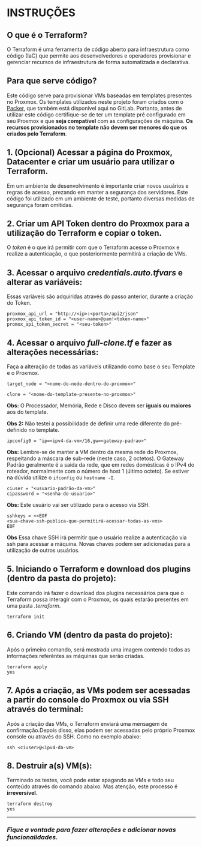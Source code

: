 # INSTRUÇÕES

## O que é o Terraform?
O Terraform é uma ferramenta de código aberto para infraestrutura como código (IaC) que permite aos desenvolvedores e operadores provisionar e gerenciar recursos de infraestrutura de forma automatizada e declarativa. 

## Para que serve código?
Este código serve para provisionar VMs baseadas em templates presentes no Proxmox. Os templates utilizados neste projeto foram criados com o [Packer](https://gitlab.com/public-lfsdev/proxmox/packer-docker-ansible), que também está disponível aqui no GitLab. Portanto, antes de utilizar este código certifique-se de ter um template pré configurado em seu Proxmox e que **seja compatível** com as configurações de máquina. **Os recursos provisionados no template não devem ser menores do que os criados pelo Terraform**.

## 1. (Opcional) Acessar a página do Proxmox, Datacenter e criar um usuário para utilizar o Terraform.
Em um ambiente de desenvolvimento é importante criar novos usuários e regras de acesso, prezando em manter a segurança dos servidores. Este código foi utilizado em um ambiente de teste, portanto diversas medidas de segurança foram omitidas. 

## 2. Criar um API Token dentro do Proxmox para a utilização do Terraform e **copiar o token**.
O *token* é o que irá permitir com que o Terraform acesse o Proxmox e realize a autenticação, o que posteriormente permitirá a criação de VMs.

## 3. Acessar o arquivo *credentials.auto.tfvars* e alterar as variáveis:
Essas variáveis são adquiridas através do passo anterior, durante a criação do Token.
```
proxmox_api_url = "http://<ip>:<porta>/api2/json"
proxmox_api_token_id = "<user-name>@pam!<token-name>"
promox_api_token_secret = "<seu-token>"
```
## 4. Acessar o arquivo *full-clone.tf* e fazer as alterações necessárias:
Faça a alteração de todas as variáveis utilizando como base o seu Template e o Proxmox.
```
target_node = "<nome-do-node-dentro-do-proxmox>"

clone = "<nome-do-template-presente-no-proxmox>"
```
**Obs:** O Processador, Memória, Rede e Disco devem ser **iguais ou maiores** aos do template.

**Obs 2:** Não testei a possibilidade de definir uma rede diferente do pré-definido no template.
```
ipconfig0 = "ip=<ipv4-da-vm>/16,gw=<gateway-padrao>"
```
**Obs:** Lembre-se de manter a VM dentro da mesma rede do Proxmox, respeitando a máscara de sub-rede (neste caso, 2 octetos). O Gateway Padrão geralmente é a saida da rede, que em redes domésticas é o IPv4 do roteador, normalmente com o número de host 1 (último octeto). Se estiver na dúvida utilize o `ifconfig` ou `hostname -I`.
```
ciuser = "<usuario-padrão-da-vm>"
cipassword = "<senha-do-usuario>"
```
**Obs:** Este usuário vai ser utilizado para o acesso via SSH.
```
sshkeys = <<EOF
<sua-chave-ssh-publica-que-permitirá-acessar-todas-as-vms>
EOF
```
**Obs** Essa chave SSH irá permitir que o usuário realize a autenticação via ssh para acessar a máquina. Novas chaves podem ser adicionadas para a utilização de outros usuários.

## 5. Iniciando o Terraform e download dos plugins (dentro da pasta do projeto):
Este comando irá fazer o download dos plugins necessários para que o Terraform possa interagir com o Proxmox, os quais estarão presentes em uma pasta *.terraform*. 
```
terraform init
```
## 6. Criando VM (dentro da pasta do projeto):
Após o primeiro comando, será mostrada uma imagem contendo todos as informações referêntes as máquinas que serão criadas. 
```
terraform apply
yes
```
## 7. Após a criação, as VMs podem ser acessadas a partir do console do Proxmox ou via SSH através do terminal:
Após a criação das VMs, o Terraform enviará uma mensagem de confirmação.Depois disso, elas podem ser acessadas pelo próprio Proxmox console ou através do SSH. Como no exemplo abaixo:
```
ssh <ciuser>@<ipv4-da-vm>
```

## 8. Destruir a(s) VM(s):
Terminado os testes, você pode estar apagando as VMs e todo seu conteúdo através do comando abaixo. Mas atenção, este processo é **irreversível**.
```
terraform destroy
yes
```

___
### _Fique a vontade para fazer alterações e adicionar novas funcionalidades._
